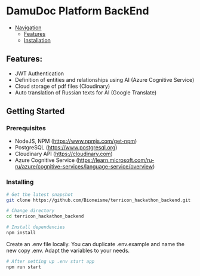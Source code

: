# DamuDoc Platform BackEnd

- [Navigation](#navigation)
    - [Features](#features)
    - [Installation](#prerequisites)

## Features:
* JWT Authentication
* Definition of entities and relationships using AI (Azure Cognitive Service)
* Cloud storage of pdf files (Cloudinary)
* Auto translation of Russian texts for AI (Google Translate)

## Getting Started
### Prerequisites
* NodeJS, NPM (https://www.npmjs.com/get-npm)
* PostgreSQL (https://www.postgresql.org)
* Cloudinary API (https://cloudinary.com)
* Azure Cognitive Service (https://learn.microsoft.com/ru-ru/azure/cognitive-services/language-service/overview)

### Installing
```bash
# Get the latest snapshot
git clone https://github.com/Bioneisme/terricon_hackathon_backend.git
```
``` bash
# Change directory
cd terricon_hackathon_backend
```
``` bash
# Install dependencies
npm install
```
Create an .env file locally. You can duplicate .env.example and name the new copy .env. Adapt the variables to your needs.
``` bash
# After setting up .env start app
npm run start
```
